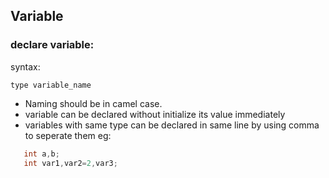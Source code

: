## Variable

### declare variable:

syntax:
```
type variable_name
```

- Naming should be in camel case.
- variable can be  declared without initialize its value immediately
- variables with same type can be declared in same line by using comma to seperate them eg:
    
 ```cs
    int a,b;
    int var1,var2=2,var3;
 ```
